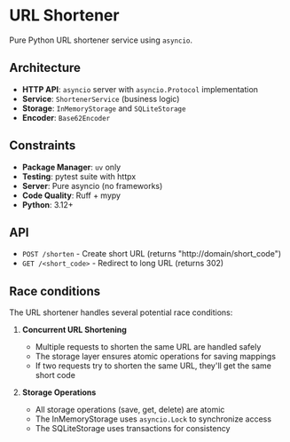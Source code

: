 # URL Shortener

Pure Python URL shortener service using `asyncio`.

## Architecture

- **HTTP API**: `asyncio` server with `asyncio.Protocol` implementation
- **Service**: `ShortenerService` (business logic)
- **Storage**: `InMemoryStorage` and `SQLiteStorage`
- **Encoder**: `Base62Encoder`

## Constraints

- **Package Manager**: `uv` only
- **Testing**: pytest suite with httpx
- **Server**: Pure asyncio (no frameworks)
- **Code Quality**: Ruff + mypy
- **Python**: 3.12+

## API

- `POST /shorten` - Create short URL (returns "http://domain/short_code")
- `GET /<short_code>` - Redirect to long URL (returns 302)

## Race conditions

The URL shortener handles several potential race conditions:

1. **Concurrent URL Shortening**
   - Multiple requests to shorten the same URL are handled safely
   - The storage layer ensures atomic operations for saving mappings
   - If two requests try to shorten the same URL, they'll get the same short code

2. **Storage Operations**
   - All storage operations (save, get, delete) are atomic
   - The InMemoryStorage uses `asyncio.Lock` to synchronize access
   - The SQLiteStorage uses transactions for consistency
